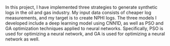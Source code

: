 In this project, I have implemented three strategies to generate synthetic logs in the oil and gas industry.
My input data consists of cheaper log measurements, and my target is to create NPHI logs.
The three models I developed include a deep learning model using CNN1D, as well as PSO and GA optimization techniques applied to neural networks.
Specifically, PSO is used for optimizing a neural network, and GA is used for optimizing a neural network as well.
